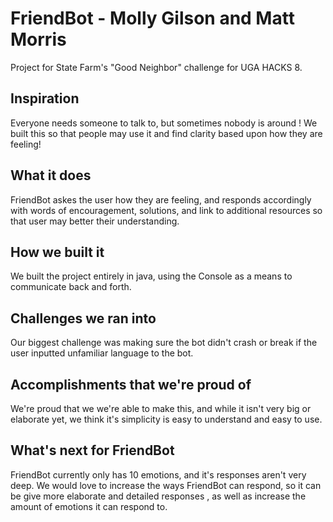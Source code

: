 # FriendBot - Molly Gilson and Matt Morris
 Project for State Farm's "Good Neighbor" challenge for UGA HACKS 8.
## Inspiration
Everyone needs someone to talk to, but sometimes nobody is around ! We built this so that people may use it and find clarity based upon how they are feeling!
## What it does
FriendBot askes the user how they are feeling, and responds accordingly with words of encouragement, solutions, and link to additional resources so that user may better their understanding. 
## How we built it
We built the project entirely in java, using the Console as a means to communicate back and forth. 
## Challenges we ran into
Our biggest challenge was making sure the bot didn't crash or break if the user inputted unfamiliar language to the bot. 
## Accomplishments that we're proud of
We're proud that we we're able to make this, and while it isn't very big or elaborate yet, we think it's simplicity is easy to understand and easy to use. 
## What's next for FriendBot
FriendBot currently only has 10 emotions, and it's responses aren't very deep. We would love to increase the ways FriendBot can respond, so it can be give more elaborate and detailed responses , as well as increase the amount of emotions it can respond to. 